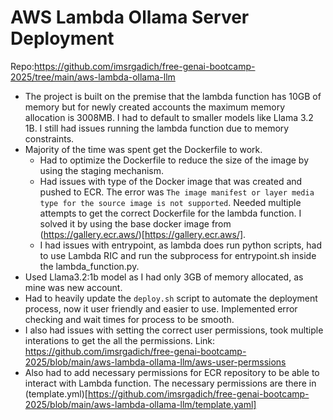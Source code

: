# AWS Lambda Ollama Server Deployment


Repo:https://github.com/imsrgadich/free-genai-bootcamp-2025/tree/main/aws-lambda-ollama-llm

- The project is built on the premise that the lambda function has 10GB of memory but for newly created accounts the maximum memory allocation is 3008MB. I had to default to smaller models like Llama 3.2 1B. I still had issues running the lambda function due to memory constraints.
- Majority of the time was spent get the Dockerfile to work.
    - Had to optimize the Dockerfile to reduce the size of the image by using the staging mechanism.
    - Had issues with type of the Docker image that was created and pushed to ECR. The error was `The image manifest or layer media type for the source image is not supported`. Needed multiple attempts to get the correct Dockerfile for the lambda function. I solved it by using the base docker image from (https://gallery.ecr.aws/)[https://gallery.ecr.aws/].
    - I had issues with entrypoint, as lambda does run python scripts, had to use Lambda RIC and run the subprocess for entrypoint.sh inside the lambda_function.py.
- Used Llama3.2:1b model as I had only 3GB of memory allocated, as mine was new account. 
- Had to heavily update the `deploy.sh` script to automate the deployment process, now it user friendly and easier to use. Implemented error checking and wait times for process to be smooth. 
- I also had issues with setting the correct user permissions, took multiple interations to get the all the permissions. Link: https://github.com/imsrgadich/free-genai-bootcamp-2025/blob/main/aws-lambda-ollama-llm/aws-user-permssions
- Also had to add necessary permissions for ECR repository to be able to interact with Lambda function. The necessary permissions are there in (template.yml)[https://github.com/imsrgadich/free-genai-bootcamp-2025/blob/main/aws-lambda-ollama-llm/template.yaml]